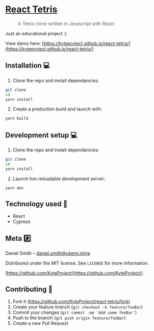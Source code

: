 # [React Tetris](https://kyteproject.github.io/react-tetris/)
> A Tetris clone written in Javascript with React

Just an educational project :)

View demo here: [https://kyteproject.github.io/react-tetris/](https://kyteproject.github.io/react-tetris/)

## Installation 💻

1) Clone the repo and install dependancies:

```sh
git clone
cd
yarn install
```

2) Create a production build and launch with:

```sh
yarn build
```

## Development setup 💻

1) Clone the repo and install dependancies:

```sh
git clone
cd
yarn install
```

2) Launch hot-reloadable development server:

```sh
yarn dev
```

## Technology used 🚀

* React
* Cypress

## Meta #️⃣

Daniel Smith – daniel.smith@ukemi.ninja

Distributed under the MIT license. See ``LICENSE`` for more information.

[https://github.com/KyteProject](https://github.com/KyteProject/)

## Contributing 🔗

1. Fork it (<https://github.com/KyteProject/react-tetris/fork>)
2. Create your feature branch (`git checkout -b feature/fooBar`)
3. Commit your changes (`git commit -am 'Add some fooBar'`)
4. Push to the branch (`git push origin feature/fooBar`)
5. Create a new Pull Request
